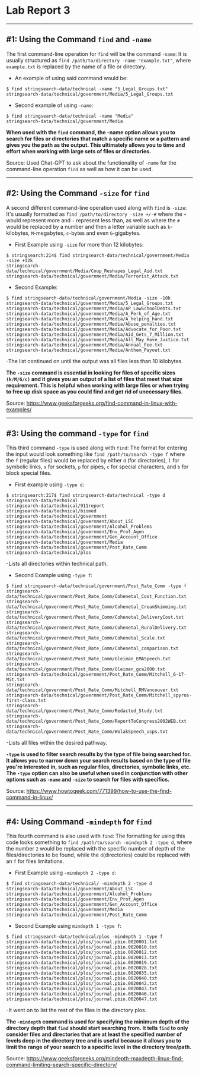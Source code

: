 # Lab Report 3
***

## #1: Using the Command `find` and `-name`
The first command-line operation for `find` will be the command `-name`:
It is usually structured as `find /path/to/directory -name "example.txt"`, where `example.txt` is replaced by the name of a file or directory.
* An example of using said command would be:
```
$ find stringsearch-data/technical -name "5_Legal_Groups.txt"
stringsearch-data/technical/government/Media/5_Legal_Groups.txt
```

* Second example of using `-name`:
```
$ find stringsearch-data/technical -name "Media"
stringsearch-data/technical/government/Media
```
**When used with the `find` command, the -name option allows you to search for files or directories that match a specific name or a pattern and gives you the path as the output. This ultimately allows you to time and effort when working with large sets of files or directories.**

Source: Used Chat-GPT to ask about the functionality of `-name` for the command-line operation `find` as well as how it can be used.

***

## #2: Using the Command `-size` for `find`
A second different command-line operation used along with `find` is `-size`:
It's usually formatted as `find /path/to/directory -size +/-#` where the `+` would represent more and `-` represent less than, as well as where the `#` would be replaced by a number and then a letter variable such as `k`-kilobytes, `M`-megabytes, `c`-bytes and even `G`-gigabytes.
* First Example using `-size` for more than 12 kilobytes:
```
$ stringsearch:214$ find stringsearch-data/technical/government/Media -size +12k
stringsearch-data/technical/government/Media/Coup_Reshapes_Legal_Aid.txt
stringsearch-data/technical/government/Media/Terrorist_Attack.txt
```

* Second Example: 
```
$ find stringsearch-data/technical/government/Media -size -10k
stringsearch-data/technical/government/Media/5_Legal_Groups.txt
stringsearch-data/technical/government/Media/AP_LawSchoolDebts.txt
stringsearch-data/technical/government/Media/A_Perk_of_Age.txt
stringsearch-data/technical/government/Media/A_helping_hand.txt
stringsearch-data/technical/government/Media/Abuse_penalties.txt
stringsearch-data/technical/government/Media/Advocate_for_Poor.txt
stringsearch-data/technical/government/Media/Aid_Gets_7_Million.txt
stringsearch-data/technical/government/Media/All_May_Have_Justice.txt
stringsearch-data/technical/government/Media/Annual_Fee.txt
stringsearch-data/technical/government/Media/Anthem_Payout.txt
```
-The list continued on until the output was all files less than 10 kilobytes.

**The `-size` command is essential in looking for files of specific sizes `(k/M/G/c)` and it gives you an output of a list of files that meet that size requirement. This is helpful when working with large files or when trying to free up disk space as you could find and get rid of unecessary files.**

Source: https://www.geeksforgeeks.org/find-command-in-linux-with-examples/

***

## #3: Using the command `-type` for `find`
This third command `-type` is used along with `find`:
The format for entering the input would look something like `find /path/to/search -type f` where the `f` (regular files) would be replaced by either `d` (for directories), `l` for symbolic links, `s` for sockets, `p` for pipes, `c` for special characters, and `b` for block special files.
* First example using `-type d`:
```
$ stringsearch:217$ find stringsearch-data/technical -type d
stringsearch-data/technical
stringsearch-data/technical/911report
stringsearch-data/technical/biomed
stringsearch-data/technical/government
stringsearch-data/technical/government/About_LSC
stringsearch-data/technical/government/Alcohol_Problems
stringsearch-data/technical/government/Env_Prot_Agen
stringsearch-data/technical/government/Gen_Account_Office
stringsearch-data/technical/government/Media
stringsearch-data/technical/government/Post_Rate_Comm
stringsearch-data/technical/plos
```
-Lists all directories within technical path.

* Second Example using `-type f`:
```
$ find stringsearch-data/technical/government/Post_Rate_Comm -type f
stringsearch-data/technical/government/Post_Rate_Comm/Cohenetal_Cost_Function.txt
stringsearch-data/technical/government/Post_Rate_Comm/Cohenetal_CreamSkimming.txt
stringsearch-data/technical/government/Post_Rate_Comm/Cohenetal_DeliveryCost.txt
stringsearch-data/technical/government/Post_Rate_Comm/Cohenetal_RuralDelivery.txt
stringsearch-data/technical/government/Post_Rate_Comm/Cohenetal_Scale.txt
stringsearch-data/technical/government/Post_Rate_Comm/Cohenetal_comparison.txt
stringsearch-data/technical/government/Post_Rate_Comm/Gleiman_EMASpeech.txt
stringsearch-data/technical/government/Post_Rate_Comm/Gleiman_gca2000.txt
stringsearch-data/technical/government/Post_Rate_Comm/Mitchell_6-17-Mit.txt
stringsearch-data/technical/government/Post_Rate_Comm/Mitchell_RMVancouver.txt
stringsearch-data/technical/government/Post_Rate_Comm/Mitchell_spyros-first-class.txt
stringsearch-data/technical/government/Post_Rate_Comm/Redacted_Study.txt
stringsearch-data/technical/government/Post_Rate_Comm/ReportToCongress2002WEB.txt
stringsearch-data/technical/government/Post_Rate_Comm/WolakSpeech_usps.txt
```
-Lists all files within the desired pathway.

**`-type` is used to filter search results by the type of file being searched for. It allows you to narrow down your search results based on the type of file you're interested in, such as regular files, directories, symbolic links, etc. The `-type` option can also be useful when used in conjunction with other options such as `-name` and `-size` to search for files with specifics.**

Source: https://www.howtogeek.com/771399/how-to-use-the-find-command-in-linux/ 

***

## #4: Using Command `-mindepth` for `find`
This fourth command is also used with `find`:
The formatting for using this code looks something to `find /path/to/search -mindepth 2 -type d`, where the number `2` would be replaced with the specific number of depth of the files/directories to be found, while the `d`(directories) could be replaced with an `f` for files limitations.
* First Example using `-mindepth 2 -type d`:
```
$ find stringsearch-data/technical/ -mindepth 2 -type d
stringsearch-data/technical/government/About_LSC
stringsearch-data/technical/government/Alcohol_Problems
stringsearch-data/technical/government/Env_Prot_Agen
stringsearch-data/technical/government/Gen_Account_Office
stringsearch-data/technical/government/Media
stringsearch-data/technical/government/Post_Rate_Comm
```

* Second Example using `mindepth 1 -type f`:
```
$ find stringsearch-data/technical/plos -mindepth 1 -type f
stringsearch-data/technical/plos/journal.pbio.0020001.txt
stringsearch-data/technical/plos/journal.pbio.0020010.txt
stringsearch-data/technical/plos/journal.pbio.0020012.txt
stringsearch-data/technical/plos/journal.pbio.0020013.txt
stringsearch-data/technical/plos/journal.pbio.0020019.txt
stringsearch-data/technical/plos/journal.pbio.0020028.txt
stringsearch-data/technical/plos/journal.pbio.0020035.txt
stringsearch-data/technical/plos/journal.pbio.0020040.txt
stringsearch-data/technical/plos/journal.pbio.0020042.txt
stringsearch-data/technical/plos/journal.pbio.0020043.txt
stringsearch-data/technical/plos/journal.pbio.0020046.txt
stringsearch-data/technical/plos/journal.pbio.0020047.txt
```
-It went on to list the rest of the files in the directory plos.

**The `-mindepth` command is used for specifying the minimum depth of the directory depth that `find` should start searching from. It tells `find` to only consider files and directories that are at least the specified number of levels deep in the directory tree and is useful because it allows you to limit the range of your search to a specific level in the directory tree/path.**

Source: https://www.geeksforgeeks.org/mindepth-maxdepth-linux-find-command-limiting-search-specific-directory/ 
